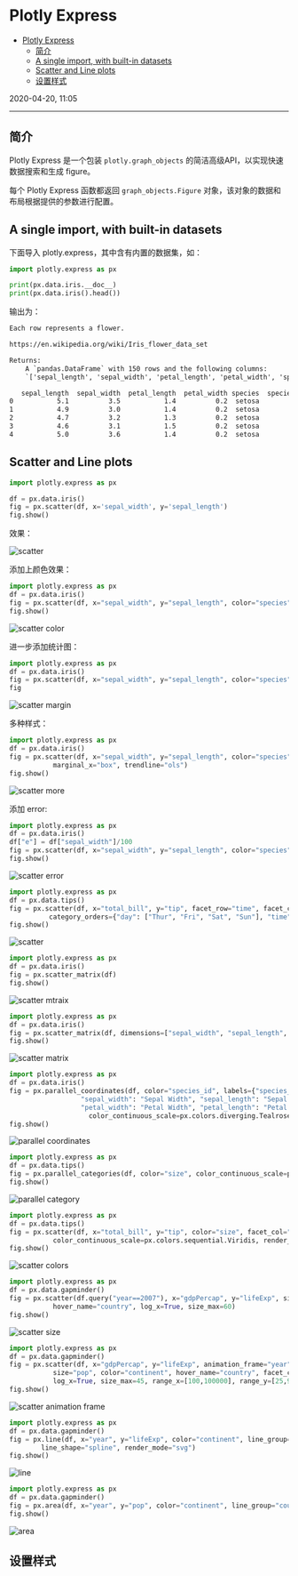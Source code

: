 # Plotly Express

- [Plotly Express](#plotly-express)
  - [简介](#简介)
  - [A single import, with built-in datasets](#a-single-import-with-built-in-datasets)
  - [Scatter and Line plots](#scatter-and-line-plots)
  - [设置样式](#设置样式)

2020-04-20, 11:05
***

## 简介

Plotly Express 是一个包装 `plotly.graph_objects` 的简洁高级API，以实现快速数据搜索和生成 figure。

每个 Plotly Express 函数都返回 `graph_objects.Figure` 对象，该对象的数据和布局根据提供的参数进行配置。

## A single import, with built-in datasets

下面导入 plotly.express，其中含有内置的数据集，如：

```py
import plotly.express as px

print(px.data.iris.__doc__)
print(px.data.iris().head())
```

输出为：

```cmd
Each row represents a flower.

https://en.wikipedia.org/wiki/Iris_flower_data_set

Returns:
    A `pandas.DataFrame` with 150 rows and the following columns:
    `['sepal_length', 'sepal_width', 'petal_length', 'petal_width', 'species', 'species_id']`.

   sepal_length  sepal_width  petal_length  petal_width species  species_id
0           5.1          3.5           1.4          0.2  setosa           1
1           4.9          3.0           1.4          0.2  setosa           1
2           4.7          3.2           1.3          0.2  setosa           1
3           4.6          3.1           1.5          0.2  setosa           1
4           5.0          3.6           1.4          0.2  setosa           1
```

## Scatter and Line plots

```py
import plotly.express as px

df = px.data.iris()
fig = px.scatter(df, x='sepal_width', y='sepal_length')
fig.show()
```

效果：

![scatter](images/2020-03-12-11-16-56.png)

添加上颜色效果：

```py
import plotly.express as px
df = px.data.iris()
fig = px.scatter(df, x="sepal_width", y="sepal_length", color="species")
fig.show()
```

![scatter color](images/2020-03-12-11-27-58.png)

进一步添加统计图：

```py
import plotly.express as px
df = px.data.iris()
fig = px.scatter(df, x="sepal_width", y="sepal_length", color="species", marginal_y="rug", marginal_x="histogram")
fig
```

![scatter margin](images/2020-03-12-11-30-23.png)

多种样式：

```py
import plotly.express as px
df = px.data.iris()
fig = px.scatter(df, x="sepal_width", y="sepal_length", color="species", marginal_y="violin",
           marginal_x="box", trendline="ols")
fig.show()
```

![scatter more](images/2020-03-12-11-33-05.png)

添加 error:

```py
import plotly.express as px
df = px.data.iris()
df["e"] = df["sepal_width"]/100
fig = px.scatter(df, x="sepal_width", y="sepal_length", color="species", error_x="e", error_y="e")
fig.show()
```

![scatter error ](images/2020-03-12-11-34-05.png)

```py
import plotly.express as px
df = px.data.tips()
fig = px.scatter(df, x="total_bill", y="tip", facet_row="time", facet_col="day", color="smoker", trendline="ols",
          category_orders={"day": ["Thur", "Fri", "Sat", "Sun"], "time": ["Lunch", "Dinner"]})
fig.show()
```

![scatter](images/2020-03-12-11-35-55.png)

```py
import plotly.express as px
df = px.data.iris()
fig = px.scatter_matrix(df)
fig.show()
```

![scatter mtraix](images/2020-03-12-11-36-34.png)

```py
import plotly.express as px
df = px.data.iris()
fig = px.scatter_matrix(df, dimensions=["sepal_width", "sepal_length", "petal_width", "petal_length"], color="species")
fig.show()
```

![scatter matrix](images/2020-03-12-11-37-15.png)

```py
import plotly.express as px
df = px.data.iris()
fig = px.parallel_coordinates(df, color="species_id", labels={"species_id": "Species",
                  "sepal_width": "Sepal Width", "sepal_length": "Sepal Length",
                  "petal_width": "Petal Width", "petal_length": "Petal Length", },
                    color_continuous_scale=px.colors.diverging.Tealrose, color_continuous_midpoint=2)
fig.show()
```

![parallel coordinates](images/2020-03-12-11-37-57.png)

```py
import plotly.express as px
df = px.data.tips()
fig = px.parallel_categories(df, color="size", color_continuous_scale=px.colors.sequential.Inferno)
fig.show()
```

![parallel category](images/2020-03-12-11-38-50.png)

```py
import plotly.express as px
df = px.data.tips()
fig = px.scatter(df, x="total_bill", y="tip", color="size", facet_col="sex",
           color_continuous_scale=px.colors.sequential.Viridis, render_mode="webgl")
fig.show()
```

![scatter colors](images/2020-03-12-11-39-47.png)

```py
import plotly.express as px
df = px.data.gapminder()
fig = px.scatter(df.query("year==2007"), x="gdpPercap", y="lifeExp", size="pop", color="continent",
           hover_name="country", log_x=True, size_max=60)
fig.show()
```

![scatter size](images/2020-03-12-11-40-32.png)

```py
import plotly.express as px
df = px.data.gapminder()
fig = px.scatter(df, x="gdpPercap", y="lifeExp", animation_frame="year", animation_group="country",
           size="pop", color="continent", hover_name="country", facet_col="continent",
           log_x=True, size_max=45, range_x=[100,100000], range_y=[25,90])
fig.show()
```

![scatter animation frame](images/2020-03-12-11-41-42.png)

```py
import plotly.express as px
df = px.data.gapminder()
fig = px.line(df, x="year", y="lifeExp", color="continent", line_group="country", hover_name="country",
        line_shape="spline", render_mode="svg")
fig.show()
```

![line](images/2020-03-12-11-42-19.png)

```py
import plotly.express as px
df = px.data.gapminder()
fig = px.area(df, x="year", y="pop", color="continent", line_group="country")
fig.show()
```

![area](images/2020-03-12-11-42-56.png)

## 设置样式
